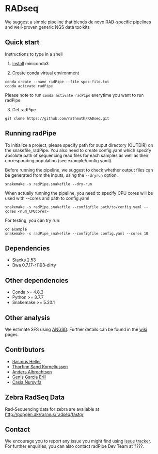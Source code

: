 # RADseq
We suggest a simple pipeline that blends de novo RAD-specific pipelines and well-proven generic NGS data toolkits

## Quick start

Instructions to type in a shell

1. [Install](https://docs.conda.io/projects/continuumio-conda/en/latest/user-guide/install/index.html) miniconda3

2. Create conda virtual environment

```
conda create --name radPipe --file spec-file.txt
conda activate radPipe
```
Please note to run `conda activate radPipe` everytime you want to run radPipe

3. Get radPipe 

```
git clone https://github.com/rathmuth/RADseq.git
```

## Running radPipe

To initialize a project, please specify path for ouput directory (OUTDIR) on the snakefile_radPipe. You also need to create config.yaml which specify absolute path of sequencing read files for each samples as well as their corresponding population (see example/config.yaml). 

Before running the pipeline, we suggest to check whether output files can be generated from the inputs, using the `--dryrun` option.

```
snakemake -s radPipe.snakefile --dry-run
```
When actually running the pipeline, you need to specify CPU cores will be used with --cores and path to config.yaml

```
snakemake -s radPipe.snakefile --configfile path/to/config.yaml --cores <num_CPUcores>
```

For testing, you can try run:
```
cd example
snakemake -s radPipe_snakefile --configfile config.yaml --cores 10
```

## Dependencies

- Stacks 2.53
- Bwa 0.7.17-r1198-dirty

## Other dependencies

- Conda >= 4.8.3
- Python >= 3.7.7
- Snakemake >= 5.20.1

## Other analysis
We estimate SFS using [ANGSD](http://www.popgen.dk/angsd/index.php/ANGSD). Further details can be found in the [wiki](http://www.popgen.dk/angsd/index.php/SFS_Estimation) pages.

## Contributors

- [Rasmus Heller](https://orcid.org/0000-0001-6583-6923)
- [Thorfinn Sand Korneliussen](https://orcid.org/0000-0001-7576-5380)
- [Anders Albrechtsen](https://orcid.org/0000-0001-7306-031X)
- [Genis Garcia Erill](http://orcid.org/0000-0003-3150-1708)
- [Casia Nursyifa](https://orcid.org/0000-0002-7803-9664)

## Zebra RadSeq Data
Rad-Sequencing data for zebra are available at http://popgen.dk/rasmus/radseq/fastq/

## Contact

We encourage you to report any issue you might find using [issue tracker](https://github.com/rathmuth/RADseq/issues). For further enquiries, you can also contact radPipe Dev Team at ????.
